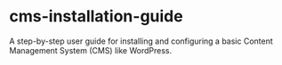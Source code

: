 # cms-installation-guide
A step-by-step user guide for installing and configuring a basic Content Management System (CMS) like WordPress.
